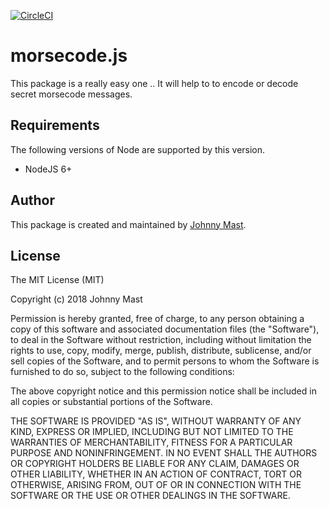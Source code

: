 [![CircleCI](https://circleci.com/gh/johnnymast/morsecode.js.svg?style=svg)](https://circleci.com/gh/johnnymast/morsecode.js)

# morsecode.js

This package is a really easy one .. It will help to to encode or decode secret morsecode messages.

## Requirements

The following versions of Node are supported by this version.

+ NodeJS 6+

## Author

This package is created and maintained by [Johnny Mast](https://github.com/johnnymast).

## License

The MIT License (MIT)

Copyright (c) 2018 Johnny Mast

Permission is hereby granted, free of charge, to any person obtaining a copy
of this software and associated documentation files (the "Software"), to deal
in the Software without restriction, including without limitation the rights
to use, copy, modify, merge, publish, distribute, sublicense, and/or sell
copies of the Software, and to permit persons to whom the Software is
furnished to do so, subject to the following conditions:

The above copyright notice and this permission notice shall be included in all
copies or substantial portions of the Software.

THE SOFTWARE IS PROVIDED "AS IS", WITHOUT WARRANTY OF ANY KIND, EXPRESS OR
IMPLIED, INCLUDING BUT NOT LIMITED TO THE WARRANTIES OF MERCHANTABILITY,
FITNESS FOR A PARTICULAR PURPOSE AND NONINFRINGEMENT. IN NO EVENT SHALL THE
AUTHORS OR COPYRIGHT HOLDERS BE LIABLE FOR ANY CLAIM, DAMAGES OR OTHER
LIABILITY, WHETHER IN AN ACTION OF CONTRACT, TORT OR OTHERWISE, ARISING FROM,
OUT OF OR IN CONNECTION WITH THE SOFTWARE OR THE USE OR OTHER DEALINGS IN THE
SOFTWARE.
